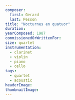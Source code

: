 ```yaml
---
composer:
  first: Gerard
  last: Pesson
title: "Nocturnes en quatuor"
duration:
yearComposed: 1987
commissionedOrWrittenFor: 
size: quartet
instrumentation:
  - clarinet
  - violin
  - piano
  - cello
tags:
  - quartet
  - acoustic
headerImage:
thumbnailImage:
---
```

